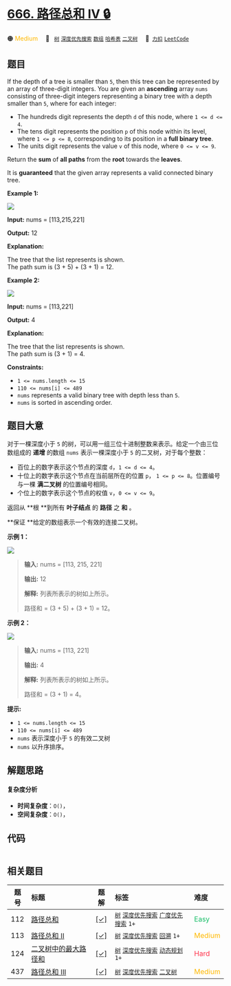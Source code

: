 # [666. 路径总和 IV 🔒](https://2xiao.github.io/leetcode-js/problem/0666.html)

🟠 <font color=#ffb800>Medium</font>&emsp; 🔖&ensp; [`树`](/tag/tree.md) [`深度优先搜索`](/tag/depth-first-search.md) [`数组`](/tag/array.md) [`哈希表`](/tag/hash-table.md) [`二叉树`](/tag/binary-tree.md)&emsp; 🔗&ensp;[`力扣`](https://leetcode.cn/problems/path-sum-iv) [`LeetCode`](https://leetcode.com/problems/path-sum-iv)

## 题目

If the depth of a tree is smaller than `5`, then this tree can be represented
by an array of three-digit integers. You are given an **ascending** array
`nums` consisting of three-digit integers representing a binary tree with a
depth smaller than `5`, where for each integer:

  * The hundreds digit represents the depth `d` of this node, where `1 <= d <= 4`.
  * The tens digit represents the position `p` of this node within its level, where `1 <= p <= 8`, corresponding to its position in a **full binary tree**.
  * The units digit represents the value `v` of this node, where `0 <= v <= 9`.

Return the **sum** of **all paths** from the **root** towards the **leaves**.

It is **guaranteed** that the given array represents a valid connected binary
tree.



**Example 1:**

![](https://fastly.jsdelivr.net/gh/doocs/leetcode@main/solution/0600-0699/0666.Path%20Sum%20IV/images/pathsum4-1-tree.jpg)

**Input:** nums = [113,215,221]

**Output:** 12

**Explanation:**

The tree that the list represents is shown.  
The path sum is (3 + 5) + (3 + 1) = 12.

**Example 2:**

![](https://fastly.jsdelivr.net/gh/doocs/leetcode@main/solution/0600-0699/0666.Path%20Sum%20IV/images/pathsum4-2-tree.jpg)

**Input:** nums = [113,221]

**Output:** 4

**Explanation:**

The tree that the list represents is shown.  
The path sum is (3 + 1) = 4.



**Constraints:**

  * `1 <= nums.length <= 15`
  * `110 <= nums[i] <= 489`
  * `nums` represents a valid binary tree with depth less than `5`.
  * `nums` is sorted in ascending order.


## 题目大意

对于一棵深度小于 `5` 的树，可以用一组三位十进制整数来表示。给定一个由三位数组成的 **递增**  的数组 `nums` 表示一棵深度小于 `5`
的二叉树，对于每个整数：

  * 百位上的数字表示这个节点的深度 `d`，`1 <= d <= 4`。
  * 十位上的数字表示这个节点在当前层所在的位置 `p`， `1 <= p <= 8`。位置编号与一棵 **满二叉树** 的位置编号相同。
  * 个位上的数字表示这个节点的权值 `v`，`0 <= v <= 9`。

返回从 **根  **到所有 **叶子结点** 的 **路径** 之 **和** 。

**保证  **给定的数组表示一个有效的连接二叉树。



**示例 1：**

![](https://fastly.jsdelivr.net/gh/doocs/leetcode@main/solution/0600-0699/0666.Path%20Sum%20IV/images/pathsum4-1-tree.jpg)

> 
> 
> 
> 
> 
> **输入:** nums = [113, 215, 221]
> 
> **输出:** 12
> 
> **解释:** 列表所表示的树如上所示。
> 
> 路径和 = (3 + 5) + (3 + 1) = 12。
> 
> 

**示例 2：**

![](https://fastly.jsdelivr.net/gh/doocs/leetcode@main/solution/0600-0699/0666.Path%20Sum%20IV/images/pathsum4-2-tree.jpg)

> 
> 
> 
> 
> 
> **输入:** nums = [113, 221]
> 
> **输出:** 4
> 
> **解释:** 列表所表示的树如上所示。
> 
> 路径和 = (3 + 1) = 4。
> 
> 



**提示:**

  * `1 <= nums.length <= 15`
  * `110 <= nums[i] <= 489`
  * `nums` 表示深度小于 `5` 的有效二叉树
  * `nums` 以升序排序。


## 解题思路

#### 复杂度分析

- **时间复杂度**：`O()`，
- **空间复杂度**：`O()`，

## 代码

```javascript

```

## 相关题目

<!-- prettier-ignore -->
| 题号 | 标题 | 题解 | 标签 | 难度 |
| :------: | :------ | :------: | :------ | :------ |
| 112 | [路径总和](https://leetcode.com/problems/path-sum) | [[✓]](/problem/0112.md) |  [`树`](/tag/tree.md) [`深度优先搜索`](/tag/depth-first-search.md) [`广度优先搜索`](/tag/breadth-first-search.md) `1+` | <font color=#15bd66>Easy</font> |
| 113 | [路径总和 II](https://leetcode.com/problems/path-sum-ii) | [[✓]](/problem/0113.md) |  [`树`](/tag/tree.md) [`深度优先搜索`](/tag/depth-first-search.md) [`回溯`](/tag/backtracking.md) `1+` | <font color=#ffb800>Medium</font> |
| 124 | [二叉树中的最大路径和](https://leetcode.com/problems/binary-tree-maximum-path-sum) | [[✓]](/problem/0124.md) |  [`树`](/tag/tree.md) [`深度优先搜索`](/tag/depth-first-search.md) [`动态规划`](/tag/dynamic-programming.md) `1+` | <font color=#ff334b>Hard</font> |
| 437 | [路径总和 III](https://leetcode.com/problems/path-sum-iii) | [[✓]](/problem/0437.md) |  [`树`](/tag/tree.md) [`深度优先搜索`](/tag/depth-first-search.md) [`二叉树`](/tag/binary-tree.md) | <font color=#ffb800>Medium</font> |